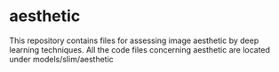 # aesthetic
This repository contains files for assessing image aesthetic by deep learning 
techniques. All the code files concerning aesthetic are located under models/slim/aesthetic
